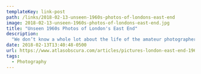```yaml
---
templateKey: link-post
path: /links/2018-02-13-unseen-1960s-photos-of-londons-east-end
image: 2018-02-13-unseen-1960s-photos-of-londons-east-end.jpg
title: "Unseen 1960s Photos of London's East End"
description:
  "We don’t know a whole lot about the life of the amateur photographer David Granick.  We know he was born in Stepney, an area of London’s East End, in 1912, as the eldest child of Anne Rabinovitch and Jonah Granick."
date: 2018-02-13T13:40:48-0500
url: https://www.atlasobscura.com/articles/pictures-london-east-end-1960s-color
tags:
  - Photography
---
```

